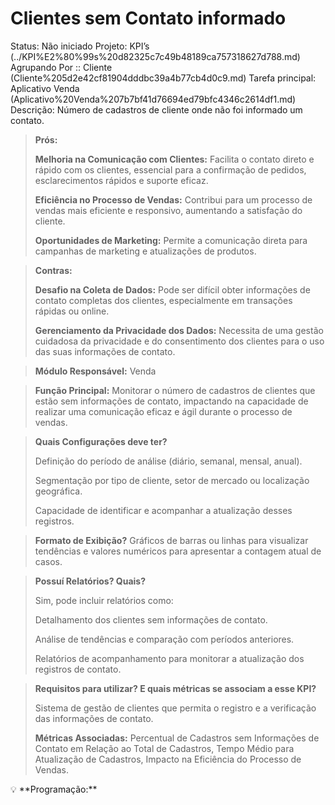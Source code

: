 # Clientes sem Contato informado

Status: Não iniciado
Projeto: KPI’s (../KPI%E2%80%99s%20d82325c7c49b48189ca757318627d788.md)
Agrupando Por :: Cliente (Cliente%205d2e42cf81904dddbc39a4b77cb4d0c9.md)
Tarefa principal: Aplicativo Venda (Aplicativo%20Venda%207b7bf41d76694ed79bfc4346c2614df1.md)
Descrição: Número de cadastros de cliente onde não foi informado um contato.

> **Prós:**
> 
> 
> **Melhoria na Comunicação com Clientes:** Facilita o contato direto e rápido com os clientes, essencial para a confirmação de pedidos, esclarecimentos rápidos e suporte eficaz.
> 
> **Eficiência no Processo de Vendas:** Contribui para um processo de vendas mais eficiente e responsivo, aumentando a satisfação do cliente.
> 
> **Oportunidades de Marketing:** Permite a comunicação direta para campanhas de marketing e atualizações de produtos.
> 

> **Contras:**
> 
> 
> **Desafio na Coleta de Dados:** Pode ser difícil obter informações de contato completas dos clientes, especialmente em transações rápidas ou online.
> 
> **Gerenciamento da Privacidade dos Dados:** Necessita de uma gestão cuidadosa da privacidade e do consentimento dos clientes para o uso das suas informações de contato.
> 

> **Módulo Responsável:**
Venda
> 

> **Função Principal:**
Monitorar o número de cadastros de clientes que estão sem informações de contato, impactando na capacidade de realizar uma comunicação eficaz e ágil durante o processo de vendas.
> 

> **Quais Configurações deve ter?**
> 
> 
> Definição do período de análise (diário, semanal, mensal, anual).
> 
> Segmentação por tipo de cliente, setor de mercado ou localização geográfica.
> 
> Capacidade de identificar e acompanhar a atualização desses registros.
> 

> **Formato de Exibição?**
Gráficos de barras ou linhas para visualizar tendências e valores numéricos para apresentar a contagem atual de casos.
> 

> **Possuí Relatórios? Quais?**
> 
> 
> Sim, pode incluir relatórios como:
> 
> Detalhamento dos clientes sem informações de contato.
> 
> Análise de tendências e comparação com períodos anteriores.
> 
> Relatórios de acompanhamento para monitorar a atualização dos registros de contato.
> 

> **Requisitos para utilizar? E quais métricas se associam a esse KPI?**
> 
> 
> Sistema de gestão de clientes que permita o registro e a verificação das informações de contato.
> 
> **Métricas Associadas:** 
> Percentual de Cadastros sem Informações de Contato em Relação ao Total de Cadastros, Tempo Médio para Atualização de Cadastros, Impacto na Eficiência do Processo de Vendas.
> 

<aside>
💡 **Programação:**

</aside>